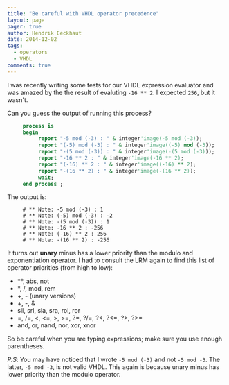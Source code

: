 ```yaml
---
title: "Be careful with VHDL operator precedence"
layout: page 
pager: true
author: Hendrik Eeckhaut
date: 2014-12-02
tags: 
  - operators
  - VHDL
comments: true
---
```


I was recently writing some tests for our VHDL expression evaluator and was amazed by the the result of evaluting `-16 ** 2`. 
I expected `256`, but it wasn't.

Can you guess the output of running this process?
```vhdl
     process is
     begin
          report "-5 mod (-3) : " & integer'image(-5 mod (-3));
          report "(-5) mod (-3) : " & integer'image((-5) mod (-3));
          report "-(5 mod (-3)) : " & integer'image(-(5 mod (-3)));
          report "-16 ** 2 : " & integer'image(-16 ** 2);
          report "(-16) ** 2 : " & integer'image((-16) ** 2);
          report "-(16 ** 2) : " & integer'image(-(16 ** 2));
          wait;
     end process ;
```

The output is:
```
     # ** Note: -5 mod (-3) : 1
     # ** Note: (-5) mod (-3) : -2
     # ** Note: -(5 mod (-3)) : 1
     # ** Note: -16 ** 2 : -256
     # ** Note: (-16) ** 2 : 256
     # ** Note: -(16 ** 2) : -256
```

It turns out **unary** minus has a lower priority than the modulo and exponentiation operator. I had to consult the LRM again to find this list of operator priorities (from high to low):

<ul>
<li> **, abs, not
<li> *, /, mod, rem
<li> +, - (unary versions)
<li> +, -, &
<li> sll, srl, sla, sra, rol, ror
<li> =, /=, <, <=, >, >=, ?=, ?/=, ?<, ?<=, ?>, ?>=
<li> and, or, nand, nor, xor, xnor
</ul>

So be careful when you are typing expressions; make sure you use enough parentheses.

_P.S_: You may have noticed that I wrote `-5 mod (-3)` and not `-5 mod -3`. The latter, `-5 mod -3`, is not valid VHDL. This again is because unary minus has lower priority than the modulo operator.